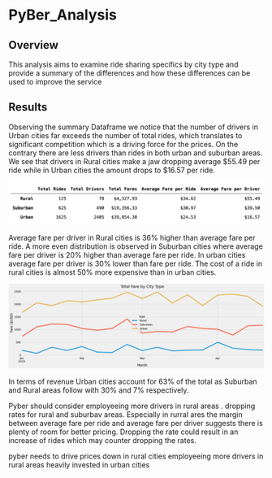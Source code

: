 # PyBer_Analysis

## Overview

This analysis aims to examine ride sharing specifics by city type and provide a summary of the differences and how these differences can be used to improve the service

## Results

Observing the summary Dataframe we notice that the number of drivers in Urban cities far exceeds the number of total rides, which translates to significant competition which is a driving force for the prices. On the contrary there are less drivers than rides in both urban and suburban areas. We see that drivers in Rural cities make a jaw dropping average $55.49 per ride while in Urban cities the amount drops to $16.57 per ride. 

![](analysis/Py_summary_df.png)

Average fare per driver in Rural cities is 36% higher than average fare per ride. A more even distribution is observed in Suburban cities where average fare per driver is 20% higher than average fare per ride. In urban cities average fare per driver is 30% lower than fare per ride. The cost of a ride in rural cities is almost 50% more expensive than in urban cities. 

![](analysis/Challenge_fare_summary.png)

In terms of revenue Urban cities account for 63% of the total as Suburban and Rural areas follow with 30% and 7% respectively. 

Pyber should consider employeeing more drivers in rural areas . dropping rates for rural and suburbav areas. Especially in rurral ares the margin between average fare per ride and average fare per driver suggests there is plenty of room for better pricing. Dropping the rate could result in an increase of rides which may counter dropping the rates. 

pyber needs to drive prices down in rural cities
employeeing more drivers in rural areas 
heavily invested in urban cities


